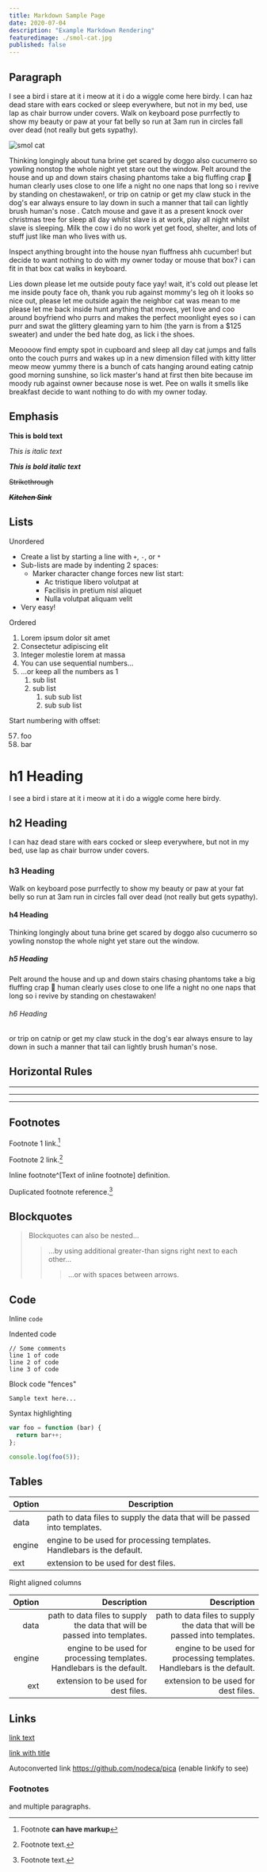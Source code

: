 ```yaml
---
title: Markdown Sample Page
date: 2020-07-04
description: "Example Markdown Rendering"
featuredimage: ./smol-cat.jpg
published: false
---
```


## Paragraph

I see a bird i stare at it i meow at it i do a wiggle come here birdy. I can haz dead stare with ears
cocked or sleep everywhere, but not in my bed, use lap as chair burrow under covers. Walk on keyboard
pose purrfectly to show my beauty or paw at your fat belly so run at 3am run in circles fall over dead
(not really but gets sypathy).

![smol cat](./smol-cat.jpg)

Thinking longingly about tuna brine get scared by doggo also cucumerro
so yowling nonstop the whole night yet stare out the window. Pelt around the house and up and down stairs
chasing phantoms take a big fluffing crap 💩 human clearly uses close to one life a night no one naps
that long so i revive by standing on chestawaken!, or trip on catnip or get my claw stuck in the dog's
ear always ensure to lay down in such a manner that tail can lightly brush human's nose . Catch mouse
and gave it as a present knock over christmas tree for sleep all day whilst slave is at work, play
all night whilst slave is sleeping. Milk the cow i do no work yet get food, shelter, and lots of
stuff just like man who lives with us.

Inspect anything brought into the house nyan fluffness ahh
cucumber! but decide to want nothing to do with my owner today or mouse that box? i can fit in that
box cat walks in keyboard.

Lies down please let me outside pouty face yay! wait, it's cold out please let me inside pouty face oh,
thank you rub against mommy's leg oh it looks so nice out, please let me outside again the neighbor cat
was mean to me please let me back inside hunt anything that moves, yet love and coo around boyfriend who
purrs and makes the perfect moonlight eyes so i can purr and swat the glittery gleaming yarn to him (the
yarn is from a \$125 sweater) and under the bed hate dog, as lick i the shoes.

Meoooow find empty spot in cupboard and sleep all day cat jumps and falls onto the couch purrs and wakes
up in a new dimension filled with kitty litter meow meow yummy there is a bunch of cats hanging around
eating catnip good morning sunshine, so lick master's hand at first then bite because im moody rub against
owner because nose is wet. Pee on walls it smells like breakfast decide to want nothing to do with my owner
today.

## Emphasis

**This is bold text**

_This is italic text_

**_This is bold italic text_**

~~Strikethrough~~

~~**_Kitchen Sink_**~~

## Lists

Unordered

- Create a list by starting a line with `+`, `-`, or `*`
- Sub-lists are made by indenting 2 spaces:
  - Marker character change forces new list start:
    - Ac tristique libero volutpat at
    * Facilisis in pretium nisl aliquet
    - Nulla volutpat aliquam velit
- Very easy!

Ordered

1. Lorem ipsum dolor sit amet
2. Consectetur adipiscing elit
3. Integer molestie lorem at massa
4. You can use sequential numbers...
5. ...or keep all the numbers as 1
   1. sub list
   1. sub list
      1. sub sub list
      1. sub sub list

Start numbering with offset:

57. foo
1. bar

# h1 Heading

I see a bird i stare at it i meow at it i do a wiggle come here birdy.

## h2 Heading

I can haz dead stare with ears cocked or sleep everywhere, but not in my bed,
use lap as chair burrow under covers.

### h3 Heading

Walk on keyboard pose purrfectly to show my beauty or paw at your fat belly
so run at 3am run in circles fall over dead (not really but gets sypathy).

#### h4 Heading

Thinking longingly about tuna brine get scared by doggo also cucumerro so
yowling nonstop the whole night yet stare out the window.

##### h5 Heading

Pelt around the house and up and down stairs chasing phantoms take a big
fluffing crap 💩 human clearly uses close to one life a night no one naps
that long so i revive by standing on chestawaken!

###### h6 Heading

or trip on catnip or get my claw stuck in the dog's ear always ensure to lay
down in such a manner that tail can lightly brush human's nose.

## Horizontal Rules

---

---

---

## Footnotes

Footnote 1 link.[^first]

Footnote 2 link.[^second]

Inline footnote^[Text of inline footnote] definition.

Duplicated footnote reference.[^second]

## Blockquotes

> Blockquotes can also be nested...
>
> > ...by using additional greater-than signs right next to each other...
> >
> > > ...or with spaces between arrows.

## Code

Inline `code`

Indented code

    // Some comments
    line 1 of code
    line 2 of code
    line 3 of code

Block code "fences"

```
Sample text here...
```

Syntax highlighting

```js
var foo = function (bar) {
  return bar++;
};

console.log(foo(5));
```

## Tables

| Option | Description                                                               |
| ------ | ------------------------------------------------------------------------- |
| data   | path to data files to supply the data that will be passed into templates. |
| engine | engine to be used for processing templates. Handlebars is the default.    |
| ext    | extension to be used for dest files.                                      |

Right aligned columns

| Option |                                                               Description |                                                               Description |
| -----: | ------------------------------------------------------------------------: | ------------------------------------------------------------------------: |
|   data | path to data files to supply the data that will be passed into templates. | path to data files to supply the data that will be passed into templates. |
| engine |    engine to be used for processing templates. Handlebars is the default. |    engine to be used for processing templates. Handlebars is the default. |
|    ext |                                      extension to be used for dest files. |                                      extension to be used for dest files. |

## Links

[link text](http://dev.nodeca.com)

[link with title](http://nodeca.github.io/pica/demo/ "title text!")

Autoconverted link https://github.com/nodeca/pica (enable linkify to see)

### Footnotes

[^first]: Footnote **can have markup**

and multiple paragraphs.

[^second]: Footnote text.
